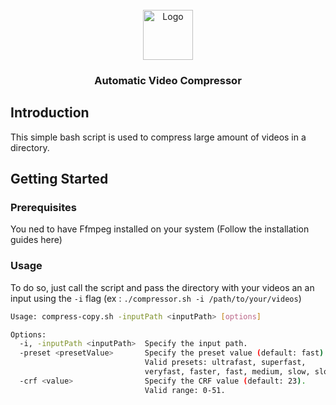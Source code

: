
<br/>
<div align="center">
  <img src="https://upload.wikimedia.org/wikipedia/commons/thumb/7/76/FFmpeg_icon.svg/1200px-FFmpeg_icon.svg.png" alt="Logo" width="80" height="80">
  <h3 align="center">Automatic Video Compressor</h3>
</div>

## Introduction
This simple bash script is used to compress large amount of videos in a directory.

## Getting Started
### Prerequisites
You ned to have Ffmpeg installed on your system (Follow the installation guides here)

### Usage
To do so, just call the script and pass the directory with your videos an an input using the `-i` flag (ex : `./compressor.sh -i /path/to/your/videos`)

```sh
Usage: compress-copy.sh -inputPath <inputPath> [options]

Options:
  -i, -inputPath <inputPath>  Specify the input path.
  -preset <presetValue>       Specify the preset value (default: fast).
                              Valid presets: ultrafast, superfast,
                              veryfast, faster, fast, medium, slow, slower, veryslow, placebo.
  -crf <value>                Specify the CRF value (default: 23).
                              Valid range: 0-51.
```
